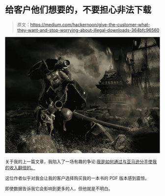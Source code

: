 # 给客户他们想要的，不要担心非法下载

> 原文：<https://medium.com/hackernoon/give-the-customer-what-they-want-and-stop-worrying-about-illegal-downloads-364bfc96560>

![](img/ebba893a46133073a1bb7fe30bcd8a86.png)

关于我的上一篇文章，我陷入了一场有趣的争论:[我是如何通过与亚马逊分手使我的收入翻倍的。](/swlh/how-i-doubled-my-revenue-by-breaking-up-with-amazon-bd2718b405ae)

这位作者似乎对我会让我的客户选择购买我的一本书的 PDF 版本感到震惊。

即使数据告诉我它会影响到更多的人，但他就是不明白。